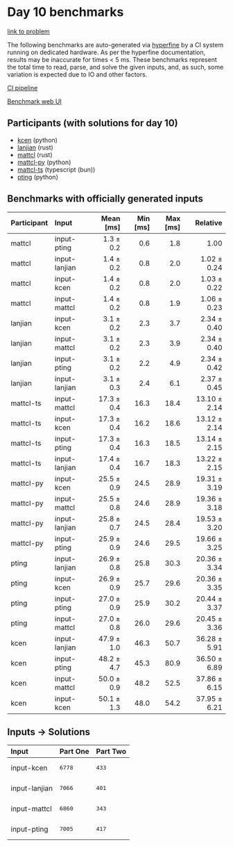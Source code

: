 # Day 10 benchmarks

[link to problem](https://adventofcode.com/2023/day/10)

The following benchmarks are auto-generated via
[hyperfine](https://github.com/sharkdp/hyperfine) by a CI system running on
dedicated hardware. As per the hyperfine documentation, results may be
inaccurate for times < 5 ms. These benchmarks represent the total time to read,
parse, and solve the given inputs, and, as such, some variation is expected due
to IO and other factors.

[CI pipeline](http://ci.papercode.net:8080/teams/main/pipelines/aoc2023)

[Benchmark web UI](https://aoc.ancalagon.black)


## Participants (with solutions for day 10)

- [kcen](https://github.com/kcen/aoc2023) (python)
- [lanjian](https://github.com/lanjian/aoc-2023) (rust)
- [mattcl](https://github.com/mattcl/aoc2023) (rust)
- [mattcl-py](https://github.com/mattcl/aoc2023-py) (python)
- [mattcl-ts](https://github.com/mattcl/aoc2023-js) (typescript (bun))
- [pting](https://github.com/pting/aoc2023) (python)


## Benchmarks with officially generated inputs

| Participant | Input | Mean [ms] | Min [ms] | Max [ms] | Relative |
|:---|:---|---:|---:|---:|---:|
| mattcl | input-pting | 1.3 ± 0.2 | 0.6 | 1.8 | 1.00 |
| mattcl | input-lanjian | 1.4 ± 0.2 | 0.8 | 2.0 | 1.02 ± 0.24 |
| mattcl | input-kcen | 1.4 ± 0.2 | 0.8 | 2.0 | 1.03 ± 0.22 |
| mattcl | input-mattcl | 1.4 ± 0.2 | 0.8 | 1.9 | 1.06 ± 0.23 |
| lanjian | input-kcen | 3.1 ± 0.2 | 2.3 | 3.7 | 2.34 ± 0.40 |
| lanjian | input-mattcl | 3.1 ± 0.2 | 2.3 | 3.9 | 2.34 ± 0.40 |
| lanjian | input-pting | 3.1 ± 0.2 | 2.2 | 4.9 | 2.34 ± 0.42 |
| lanjian | input-lanjian | 3.1 ± 0.3 | 2.4 | 6.1 | 2.37 ± 0.45 |
| mattcl-ts | input-mattcl | 17.3 ± 0.4 | 16.3 | 18.4 | 13.10 ± 2.14 |
| mattcl-ts | input-kcen | 17.3 ± 0.4 | 16.2 | 18.6 | 13.12 ± 2.14 |
| mattcl-ts | input-pting | 17.3 ± 0.4 | 16.3 | 18.5 | 13.14 ± 2.15 |
| mattcl-ts | input-lanjian | 17.4 ± 0.4 | 16.7 | 18.3 | 13.22 ± 2.15 |
| mattcl-py | input-kcen | 25.5 ± 0.9 | 24.5 | 28.9 | 19.31 ± 3.19 |
| mattcl-py | input-mattcl | 25.5 ± 0.8 | 24.6 | 28.9 | 19.36 ± 3.18 |
| mattcl-py | input-lanjian | 25.8 ± 0.7 | 24.5 | 28.4 | 19.53 ± 3.20 |
| mattcl-py | input-pting | 25.9 ± 0.9 | 24.6 | 29.5 | 19.66 ± 3.25 |
| pting | input-lanjian | 26.9 ± 0.8 | 25.8 | 30.3 | 20.36 ± 3.34 |
| pting | input-kcen | 26.9 ± 0.9 | 25.7 | 29.6 | 20.36 ± 3.35 |
| pting | input-pting | 27.0 ± 0.9 | 25.9 | 30.2 | 20.44 ± 3.37 |
| pting | input-mattcl | 27.0 ± 0.8 | 26.0 | 29.6 | 20.45 ± 3.36 |
| kcen | input-lanjian | 47.9 ± 1.0 | 46.3 | 50.7 | 36.28 ± 5.91 |
| kcen | input-pting | 48.2 ± 4.7 | 45.3 | 80.9 | 36.50 ± 6.89 |
| kcen | input-mattcl | 50.0 ± 0.9 | 48.2 | 52.5 | 37.86 ± 6.15 |
| kcen | input-kcen | 50.1 ± 1.3 | 48.0 | 54.2 | 37.95 ± 6.21 |


## Inputs -> Solutions

| Input | Part One | Part Two |
|:---|:---|:---|
|input-kcen|<pre>6778</pre>|<pre>433</pre>|
|input-lanjian|<pre>7066</pre>|<pre>401</pre>|
|input-mattcl|<pre>6860</pre>|<pre>343</pre>|
|input-pting|<pre>7005</pre>|<pre>417</pre>|